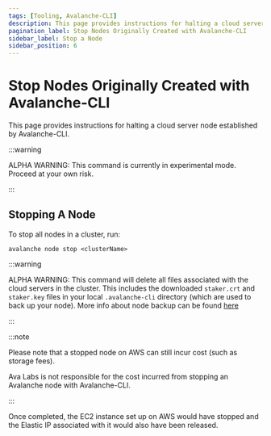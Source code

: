 ```yaml
---
tags: [Tooling, Avalanche-CLI]
description: This page provides instructions for halting a cloud server node established by Avalanche-CLI.
pagination_label: Stop Nodes Originally Created with Avalanche-CLI
sidebar_label: Stop a Node
sidebar_position: 6
---
```

# Stop Nodes Originally Created with Avalanche-CLI

This page provides instructions for halting a cloud server node established by Avalanche-CLI.

:::warning

ALPHA WARNING: This command is currently in experimental mode. Proceed at your own risk.

:::

## Stopping A Node

To stop all nodes in a cluster, run:

```shell
avalanche node stop <clusterName>
```

:::warning

ALPHA WARNING: This command will delete all files associated with the cloud servers in the cluster. 
This includes the downloaded `staker.crt` and `staker.key` files in your local `.avalanche-cli` 
directory (which are used to back up your node). More info about node backup can be found [here](/nodes/maintain/node-backup-and-restore.md)

:::


:::note

Please note that a stopped node on AWS can still incur cost (such as storage fees).

Ava Labs is not responsible for the cost incurred from stopping an Avalanche node with
Avalanche-CLI.

:::

Once completed, the EC2 instance set up on AWS would have stopped and the Elastic IP associated 
with it would also have been released.
